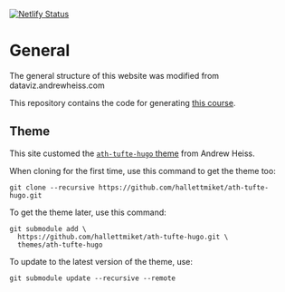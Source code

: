 [![Netlify Status](https://api.netlify.com/api/v1/badges/5593d0f5-bec7-41b1-bbe6-53aed0f28f2e/deploy-status)](https://app.netlify.com/sites/hallett-biology-datascience/deploys)

# General


 
The general structure of this website was modified from dataviz.andrewheiss.com

This repository contains the code for generating [this course](https://hallett-biology-datascience.netlify.app/).

## Theme  

This site customed the [`ath-tufte-hugo` theme](https://github.com/andrewheiss/ath-tufte-hugo) from Andrew Heiss.

When cloning for the first time, use this command to get the theme too:

    git clone --recursive https://github.com/hallettmiket/ath-tufte-hugo.git

To get the theme later, use this command:

    git submodule add \
      https://github.com/hallettmiket/ath-tufte-hugo.git \
      themes/ath-tufte-hugo

To update to the latest version of the theme, use:

    git submodule update --recursive --remote

